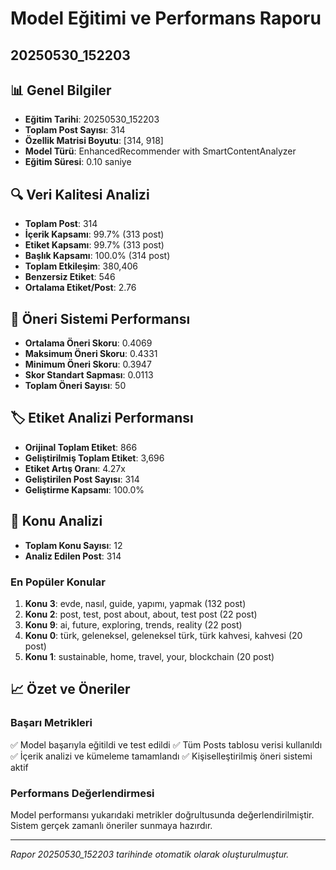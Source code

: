 # Model Eğitimi ve Performans Raporu
## 20250530_152203

## 📊 Genel Bilgiler
- **Eğitim Tarihi**: 20250530_152203
- **Toplam Post Sayısı**: 314
- **Özellik Matrisi Boyutu**: [314, 918]
- **Model Türü**: EnhancedRecommender with SmartContentAnalyzer
- **Eğitim Süresi**: 0.10 saniye

## 🔍 Veri Kalitesi Analizi

- **Toplam Post**: 314
- **İçerik Kapsamı**: 99.7% (313 post)
- **Etiket Kapsamı**: 99.7% (313 post)
- **Başlık Kapsamı**: 100.0% (314 post)
- **Toplam Etkileşim**: 380,406
- **Benzersiz Etiket**: 546
- **Ortalama Etiket/Post**: 2.76

## 🎯 Öneri Sistemi Performansı
- **Ortalama Öneri Skoru**: 0.4069
- **Maksimum Öneri Skoru**: 0.4331
- **Minimum Öneri Skoru**: 0.3947
- **Skor Standart Sapması**: 0.0113
- **Toplam Öneri Sayısı**: 50

## 🏷️ Etiket Analizi Performansı
- **Orijinal Toplam Etiket**: 866
- **Geliştirilmiş Toplam Etiket**: 3,696
- **Etiket Artış Oranı**: 4.27x
- **Geliştirilen Post Sayısı**: 314
- **Geliştirme Kapsamı**: 100.0%

## 🎯 Konu Analizi
- **Toplam Konu Sayısı**: 12
- **Analiz Edilen Post**: 314

### En Popüler Konular
1. **Konu 3**: evde, nasıl, guide, yapımı, yapmak (132 post)
2. **Konu 2**: post, test, post about, about, test post (22 post)
3. **Konu 9**: ai, future, exploring, trends, reality (22 post)
4. **Konu 0**: türk, geleneksel, geleneksel türk, türk kahvesi, kahvesi (20 post)
5. **Konu 1**: sustainable, home, travel, your, blockchain (20 post)

## 📈 Özet ve Öneriler

### Başarı Metrikleri
✅ Model başarıyla eğitildi ve test edildi
✅ Tüm Posts tablosu verisi kullanıldı
✅ İçerik analizi ve kümeleme tamamlandı
✅ Kişiselleştirilmiş öneri sistemi aktif

### Performans Değerlendirmesi
Model performansı yukarıdaki metrikler doğrultusunda değerlendirilmiştir. 
Sistem gerçek zamanlı öneriler sunmaya hazırdır.

---
*Rapor 20250530_152203 tarihinde otomatik olarak oluşturulmuştur.*
